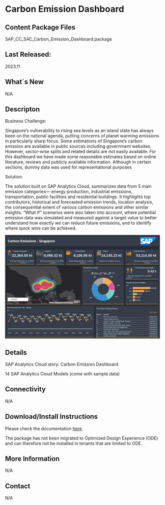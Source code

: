 # Carbon Emission Dashboard

## Content Package Files
SAP_CC_SAC_Carbon_Emission_Dashboard.package

## Last Released:
2023.11

## What´s New
N/A

## Descripton
Business Challenge:

Singapore’s vulnerability to rising sea levels as an island state has always been on the national agenda, putting concerns of planet warming emissions in particularly sharp focus. Some estimations of Singapore’s carbon emission are available in public sources including government websites. However, sector-wise splits and related details are not easily available. For this dashboard we have made some reasonable estimates based on online literature, reviews and publicly available information. Although in certain sections, dummy data was used for representational purposes

Solution:

The solution built on SAP Analytics Cloud, summarizes data from 5 main emission categories— energy production, industrial emissions, transportation, public facilities and residential buildings. It highlights top contributors, historical and forecasted emission trends, location analysis, the consequential extent of various carbon emissions and other similar insights. “What If” scenarios were also taken into account, where potential emission data was simulated and measured against a target value to better understand how exactly we can reduce future emissions, and to identify where quick wins can be achieved.

![Carbon Emission](Carbon_Emisson_Screenshot.png)

## Details
SAP Analytics Cloud story: Carbon Emission Dashboard

14 SAP Analytics Cloud Models (come with sample data) 

## Connectivity
N/A

## Download/Install Instructions
Please check the documentation [here](https://help.sap.com/docs/SAP_ANALYTICS_CLOUD/42093f14b43c485fbe3adbbe81eff6c8/ef516563b3fe4c69b6f718f17ed94cdf.html).

The package has not been migrated to Optimized Design Experience (ODE) and can therefore not be installed in tenants that are limited to ODE.

## More Information
N/A

## Contact
N/A
